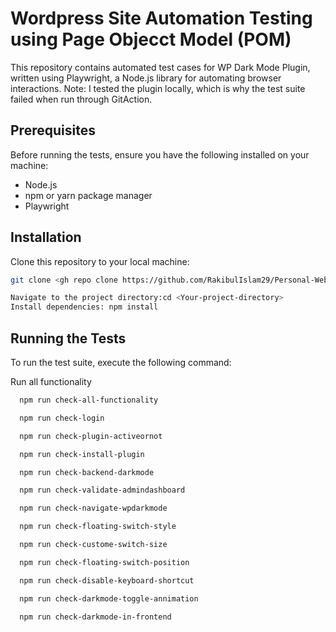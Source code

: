 
# Wordpress Site Automation Testing using Page Objecct Model (POM)

This repository contains automated test cases for WP Dark Mode Plugin, written using Playwright, a Node.js library for automating browser interactions.
Note: I tested the plugin locally, which is why the test suite failed when run through GitAction.


## Prerequisites

Before running the tests, ensure you have the following installed on your machine:

 - Node.js
 - npm or yarn package manager
 - Playwright


## Installation

Clone this repository to your local machine:
```bash
git clone <gh repo clone https://github.com/RakibulIslam29/Personal-Website-Automation-Testing.git>

Navigate to the project directory:cd <Your-project-directory>
Install dependencies: npm install
```
    
## Running the Tests

To run the test suite, execute the following command:

Run all functionality
```bash
  npm run check-all-functionality
```


```bash
  npm run check-login
```


```bash
  npm run check-plugin-activeornot
```

```bash
  npm run check-install-plugin
```

```bash
  npm run check-backend-darkmode
```
```bash
  npm run check-validate-admindashboard
```
```bash
  npm run check-navigate-wpdarkmode
```
```bash
  npm run check-floating-switch-style
```
```bash
  npm run check-custome-switch-size
```
```bash
  npm run check-floating-switch-position
```
```bash
  npm run check-disable-keyboard-shortcut
```
```bash
  npm run check-darkmode-toggle-annimation
```
```bash
  npm run check-darkmode-in-frontend
```
